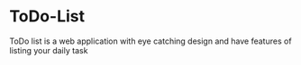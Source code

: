 # ToDo-List
ToDo list is a web application with eye catching design and have features of listing your daily task
